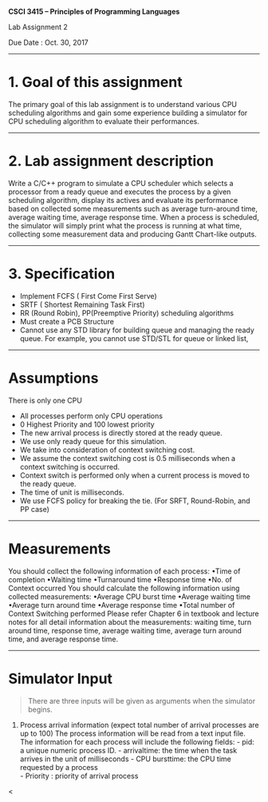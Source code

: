 
**CSCI 3415 – Principles of Programming Languages**

Lab Assignment 2

Due Date  :  Oct. 30, 2017

-----------------

# 1. Goal of this assignment

> 
The primary goal of this lab assignment is to understand various CPU scheduling algorithms and gain some experience building 
a simulator for CPU scheduling algorithm to evaluate their performances.
>

-----------------

# 2. Lab assignment description

> 
Write a C/C++ program to simulate a CPU scheduler which selects a processor from a ready queue and executes the process by a 
given scheduling algorithm, display its actives and evaluate its performance based on collected some measurements such 
as average turn-around time, average waiting time, average response time. When a process is scheduled, the simulator will 
simply print what the process is running at what time, collecting some measurement data and producing Gantt Chart-like outputs. 
>

-----------------

# 3. Specification 

> 
- Implement FCFS ( First Come First Serve)
- SRTF ( Shortest Remaining Task First)
- RR (Round Robin), PP(Preemptive Priority) scheduling algorithms
- Must create a PCB Structure 
- Cannot use any STD library for building queue and managing the ready queue. 
For example, you cannot use STD/STL for queue or linked list, 
>

-----------------

# Assumptions 
There is only one CPU
- All processes perform only CPU operations
- 0 Highest Priority and 100 lowest priority 
- The new arrival process is directly stored at the ready queue.
- We use only ready queue for this simulation.
- We take into consideration of context switching cost. 
- We assume the context switching cost is 0.5 milliseconds when a context switching is occurred.
- Context switch is performed only when a current process is moved to the ready queue.  
- The time of unit is milliseconds.
- We use FCFS policy for breaking the tie. (For SRFT, Round-Robin, and PP case)
 
-----------------

# Measurements 
You should collect the following information of each process:
•Time of completion
•Waiting time
•Turnaround time
•Response time
•No. of Context occurred You should calculate the following information using collected measurements:
•Average CPU burst time
•Average waiting time
•Average turn around time
•Average response time
•Total number of Context Switching performed Please refer Chapter 6 in textbook and lecture notes for all detail information about the measurements: waiting time, turn around time, response time, average waiting time, average turn around time, and average response time.

-----------------

# Simulator Input

> There are three inputs will be given as arguments when the simulator begins.     
1. Process arrival information (expect total number of arrival processes are up to 100)
The process information will be read from a text input file. The information for each process will include the following fields: 
        -  pid: a unique numeric process ID.
        -  arrivaltime: the time when the task arrives in the unit of milliseconds
        -  CPU bursttime: the CPU time requested by a process              
        -  Priority : priority of arrival process     
      
      
<
      
